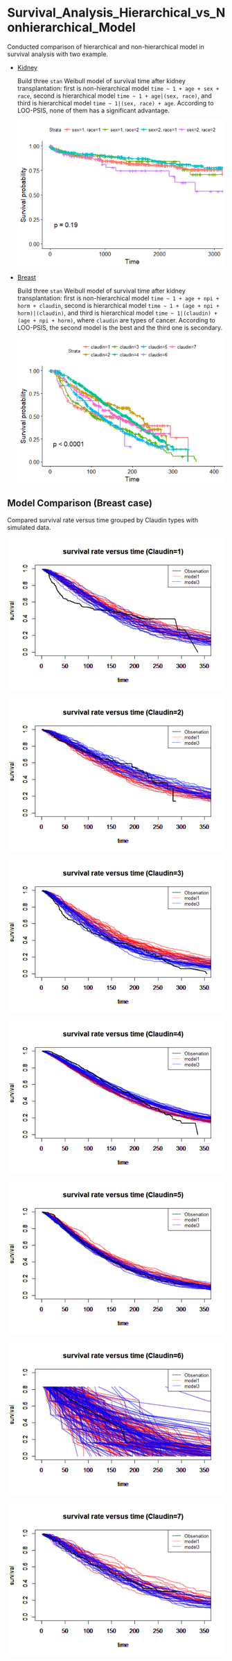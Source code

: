 # Survival_Analysis_Hierarchical_vs_Nonhierarchical_Model

Conducted comparison of hierarchical and non-hierarchical model in survival analysis with two example.

- [Kidney](http://blogs.oregonstate.edu/bida/data-sets-and-code/)

  Build three `stan` Weibull model of survival time after kidney transplantation: first is non-hierarchical model `time ~ 1 + age + sex + race`, second is hierarchical model `time ~ 1 + age|(sex, race)`, and third is hierarchical model `time ~ 1|(sex, race) + age`. According to LOO-PSIS, none of them has a significant advantage.

  <p align="center">
    <img src="https://github.com/xiaobw95/Survival_Analysis_Hierarchical_vs_Nonhierarchical_Model/blob/master/plt/group_effect.png" alt=""/>
  </p>

- [Breast](http://www.cbioportal.org/study?id=brca_metabric#clinical)

  Build three `stan` Weibull model of survival time after kidney transplantation: first is non-hierarchical model `time ~ 1 + age + npi + horm + claudin`, second is hierarchical model `time ~ 1 + (age + npi + horm)|(claudin)`, and third is hierarchical model `time ~ 1|(claudin) + (age + npi + horm)`, where `claudin` are types of cancer. According to LOO-PSIS, the second model is the best and the third one is secondary.

  <p align="center">
    <img src="https://github.com/xiaobw95/Survival_Analysis_Hierarchical_vs_Nonhierarchical_Model/blob/master/plt/claudin.png" alt=""/>
  </p>

## Model Comparison (Breast case)

Compared survival rate versus time grouped by Claudin types with simulated data.

<p align="center">
  <img src="https://github.com/xiaobw95/Survival_Analysis_Hierarchical_vs_Nonhierarchical_Model/blob/master/plt/survival_claudin1.png" alt=""/>
</p>

<p align="center">
  <img src="https://github.com/xiaobw95/Survival_Analysis_Hierarchical_vs_Nonhierarchical_Model/blob/master/plt/survival_claudin2.png" alt=""/>
</p>

<p align="center">
  <img src="https://github.com/xiaobw95/Survival_Analysis_Hierarchical_vs_Nonhierarchical_Model/blob/master/plt/survival_claudin3.png" alt=""/>
</p>

<p align="center">
  <img src="https://github.com/xiaobw95/Survival_Analysis_Hierarchical_vs_Nonhierarchical_Model/blob/master/plt/survival_claudin4.png" alt=""/>
</p>

<p align="center">
  <img src="https://github.com/xiaobw95/Survival_Analysis_Hierarchical_vs_Nonhierarchical_Model/blob/master/plt/survival_claudin5.png" alt=""/>
</p>

<p align="center">
  <img src="https://github.com/xiaobw95/Survival_Analysis_Hierarchical_vs_Nonhierarchical_Model/blob/master/plt/survival_claudin6.png" alt=""/>
</p>

<p align="center">
  <img src="https://github.com/xiaobw95/Survival_Analysis_Hierarchical_vs_Nonhierarchical_Model/blob/master/plt/survival_claudin7.png" alt=""/>
</p>
